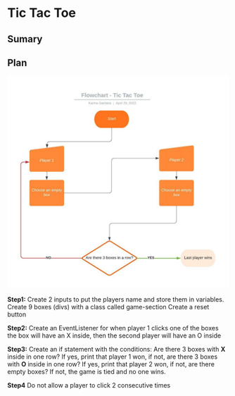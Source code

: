 # Tic Tac Toe

## Sumary

## Plan

<img src="./images/Flowchart - Tic Tac Toe.jpeg" alt="">

**Step1:**
Create 2 inputs to put the players name and store them in variables.
Create 9 boxes (divs) with a class called game-section
Create a reset button 

**Step2:**
Create an EventListener for when player 1 clicks one of the boxes the box will have an X inside, then the second player will have an O inside

**Step3:**
Create an if statement with the conditions:
Are there 3 boxes with **X** inside in one row? If yes, print that player 1 won, if not, are there 3 boxes with **O** inside in one row? If yes, print that player 2 won, if not, are there empty boxes? If not, the game is tied and no one wins.

**Step4**
Do not allow a player to click 2 consecutive times

